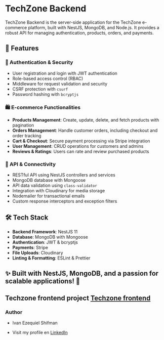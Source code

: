 # TechZone Backend

TechZone Backend is the server-side application for the TechZone e-commerce platform, built with NestJS, MongoDB, and Node.js. It provides a robust API for managing authentication, products, orders, and payments.

## 🚀 Features

### 🔑 Authentication & Security

- User registration and login with JWT authentication
- Role-based access control (RBAC)
- Middleware for request validation and security
- CSRF protection with `csurf`
- Password hashing with `bcryptjs`

### 🛍️ E-commerce Functionalities

- **Products Management**: Create, update, delete, and fetch products with pagination
- **Orders Management**: Handle customer orders, including checkout and order tracking
- **Cart & Checkout**: Secure payment processing via Stripe integration
- **User Management**: CRUD operations for customers and admins
- **Reviews & Ratings**: Users can rate and review purchased products

### 📡 API & Connectivity

- RESTful API using NestJS controllers and services
- MongoDB database with Mongoose
- API data validation using `class-validator`
- Integration with Cloudinary for media storage
- Nodemailer for transactional emails
- Custom response interceptors and exception filters

## 🛠️ Tech Stack

- **Backend Framework**: NestJS 11
- **Database**: MongoDB with Mongoose
- **Authentication**: JWT & bcryptjs
- **Payments**: Stripe
- **File Uploads**: Cloudinary
- **Linting & Formatting**: ESLint & Prettier

## ✨ Built with NestJS, MongoDB, and a passion for scalable applications! 🚀

## Techzone frontend project [Techzone frontend](https://github.com/ivanshifman/techzone-frontend)

### Author

- Ivan Ezequiel Shifman

- Visit my profile en [LinkedIn](https://ar.linkedin.com/in/iv%C3%A1n-ezequiel-shifman-042b0726a)
